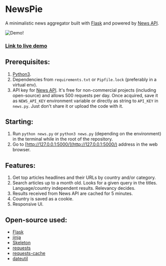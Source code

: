 # NewsPie #
A minimalistic news aggregator built with [Flask](https://www.palletsprojects.com/p/flask/) and powered by [News API](https://newsapi.org/).

![Demo!](https://raw.githubusercontent.com/skamieniarz/newspie/master/demo.gif)

### [Link to live demo](https://skamieniarz.github.io/newspie/) ###

## Prerequisites: ##

1. [Python3](https://www.python.org).
2. Dependencies from `requirements.txt` or `Pipfile.lock` (preferably in a virtual env).
3. API key for [News API](https://newsapi.org/register). It's free for non-commercial projects (including open-source) and allows 500 requests per day. Once acquired, save it as `NEWS_API_KEY` environment variable or directly as string to `API_KEY` in `news.py`. Just don't share it or upload the code with it.

## Starting: ##

1. Run `python news.py` or `python3 news.py` (depending on the environment) in the terminal while in the root of the repository.
2. Go to [http://127.0.0.1:5000/](http://127.0.0.1:5000/) address in the web browser.

## Features: ##

1. Get top articles headlines and their URLs by country and/or category.
2. Search articles up to a month old. Looks for a given query in the titles. Language/country independent results. Relevancy decides.
3. Results received from News API are cached for 5 minutes.
4. Country is saved as a cookie.
5. Responsive UI.

## Open-source used: ##

- [Flask](https://github.com/pallets/flask)
- [jinja](https://github.com/pallets/jinja)
- [Skeleton](https://github.com/dhg/Skeleton)
- [requests](https://github.com/psf/requests)
- [requests-cache](https://github.com/reclosedev/requests-cache)
- [dateutil](https://github.com/dateutil/dateutil)

